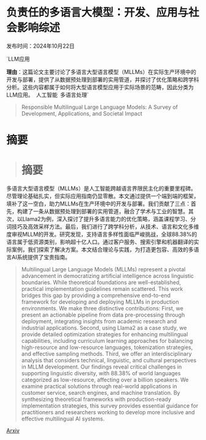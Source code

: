 # 负责任的多语言大模型：开发、应用与社会影响综述

发布时间：2024年10月22日

`LLM应用

**理由**：这篇论文主要讨论了多语言大型语言模型（MLLMs）在实际生产环境中的开发与部署，提供了从数据预处理到部署的实用管道，并探讨了优化策略和跨学科分析。这些内容都属于如何将大型语言模型应用于实际场景的范畴，因此分类为LLM应用。` `人工智能` `多语言处理`

> Responsible Multilingual Large Language Models: A Survey of Development, Applications, and Societal Impact

# 摘要

> # 摘要
多语言大型语言模型（MLLMs）是人工智能跨越语言界限民主化的重要里程碑。尽管理论基础扎实，但实际应用指南仍显零散。本文通过提供一个端到端的框架，填补了这一空白，助力MLLMs在生产环境中的开发与部署。我们贡献了三点：首先，构建了一条从数据预处理到部署的实用管道，融合了学术与工业的智慧。其次，以Llama2为例，深入探讨了提升多语言能力的优化策略，涵盖课程学习、分词技巧及高效采样方法。最后，我们进行了跨学科分析，从技术、语言和文化多维度审视MLLM的开发。研究发现，支持语言多样性面临严峻挑战，全球88.38%的语言属于低资源类别，影响超十亿人口。通过客户服务、搜索引擎和机器翻译的实际案例，我们探索了解决方案。本文结合理论与实践，为打造更包容、高效的多语言AI系统提供了宝贵指南。

> Multilingual Large Language Models (MLLMs) represent a pivotal advancement in democratizing artificial intelligence across linguistic boundaries. While theoretical foundations are well-established, practical implementation guidelines remain scattered. This work bridges this gap by providing a comprehensive end-to-end framework for developing and deploying MLLMs in production environments. We make three distinctive contributions: First, we present an actionable pipeline from data pre-processing through deployment, integrating insights from academic research and industrial applications. Second, using Llama2 as a case study, we provide detailed optimization strategies for enhancing multilingual capabilities, including curriculum learning approaches for balancing high-resource and low-resource languages, tokenization strategies, and effective sampling methods. Third, we offer an interdisciplinary analysis that considers technical, linguistic, and cultural perspectives in MLLM development. Our findings reveal critical challenges in supporting linguistic diversity, with 88.38% of world languages categorized as low-resource, affecting over a billion speakers. We examine practical solutions through real-world applications in customer service, search engines, and machine translation. By synthesizing theoretical frameworks with production-ready implementation strategies, this survey provides essential guidance for practitioners and researchers working to develop more inclusive and effective multilingual AI systems.

[Arxiv](https://arxiv.org/abs/2410.17532)